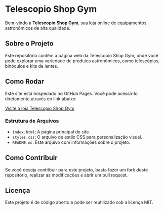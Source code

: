 # Telescopio Shop Gym

Bem-vindo à **Telescopio Shop Gym**, sua loja online de equipamentos astronômicos de alta qualidade.

## Sobre o Projeto

Este repositório contém a página web da Telescopio Shop Gym, onde você pode explorar uma variedade de produtos astronômicos, como telescópios, binóculos e kits de lentes.

## Como Rodar

Este site está hospedado no GitHub Pages. Você pode acessá-lo diretamente através do link abaixo:

[Visite a loja Telescopio Shop Gym](https://seuusuario.github.io/telescopioshopgym/)

### Estrutura de Arquivos

- `index.html`: A página principal do site.
- `styles.css`: O arquivo de estilo CSS para personalização visual.
- `README.md`: Este arquivo com informações sobre o projeto.

## Como Contribuir

Se você deseja contribuir para este projeto, basta fazer um fork deste repositório, realizar as modificações e abrir um pull request.

## Licença

Este projeto é de código aberto e pode ser reutilizado sob a licença MIT.

